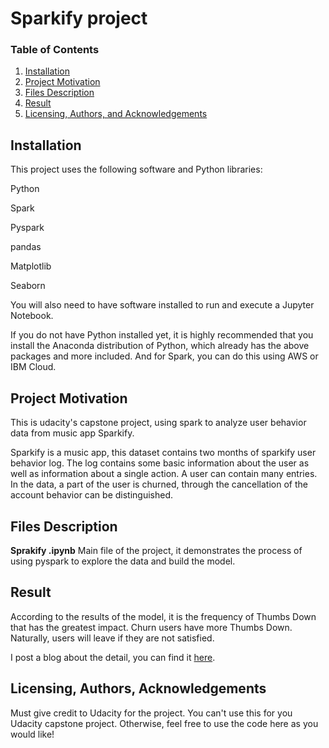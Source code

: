 # Sparkify project

### Table of Contents

1. [Installation](#installation)
2. [Project Motivation](#motivation)
3. [Files Description](#files)
4. [Result](#Result)
5. [Licensing, Authors, and Acknowledgements](#licensing)

## Installation <a name="installation"></a>

This project uses the following software and Python libraries:

Python

Spark

Pyspark

pandas

Matplotlib

Seaborn

You will also need to have software installed to run and execute a Jupyter Notebook.

If you do not have Python installed yet, it is highly recommended that you install the Anaconda distribution of Python, which already has the above packages and more included. And for Spark, you can do this using AWS or IBM Cloud.

## Project Motivation<a name="motivation"></a>

This is udacity's capstone project, using spark to analyze user behavior data from music app Sparkify.

Sparkify is a music app, this dataset contains two months of sparkify user behavior log. The log contains some basic information about the user as well as information about a single action. A user can contain many entries. In the data, a part of the user is churned, through the cancellation of the account behavior can be distinguished.

## Files Description<a name="files"></a>

**Sprakify .ipynb** Main file of the project, it demonstrates the process of using pyspark to explore the data and build the model.

## Result

According to the results of the model, it is the frequency of Thumbs Down that has the greatest impact. Churn users have more Thumbs Down. Naturally, users will leave if they are not satisfied.

I post a blog about the detail, you can find it [here](https://medium.com/@omtripathi88/customer-churn-prediction-with-pyspark-on-sparkify-data-48ef24c8e08a).

## Licensing, Authors, Acknowledgements<a name="licensing"></a>

Must give credit to Udacity for the project. You can't use this for you Udacity capstone project. Otherwise, feel free to use the code here as you would like! 